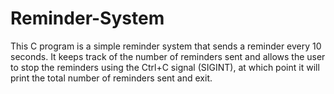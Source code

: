 # Reminder-System
This C program is a simple reminder system that sends a reminder every 10 seconds. It keeps track of the number of reminders sent and allows the user to stop the reminders using the Ctrl+C signal (SIGINT), at which point it will print the total number of reminders sent and exit.
